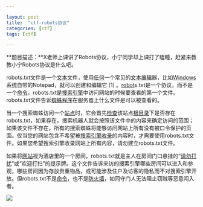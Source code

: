 ```yaml
---

layout: post
title:  "ctf-robots协议"
categories: [ctf]
tags: [ctf]

---
```


**题目描述：**X老师上课讲了Robots协议，小宁同学却上课打了瞌睡，赶紧来教教小宁Robots协议是什么吧。



robots.txt文件是一个[文本](https://baike.baidu.com/item/文本)文件，使用[任何](https://baike.baidu.com/item/任何)一个常见的[文本编辑](https://baike.baidu.com/item/文本编辑)器，比如[Windows](https://baike.baidu.com/item/Windows)系统自带的Notepad，就可以创建和编辑它 [1] 。[robot](https://baike.baidu.com/item/robot)s.txt是一个协议，而不是一个[命令](https://baike.baidu.com/item/命令)。robots.txt是[搜索引擎](https://baike.baidu.com/item/搜索引擎)中访问网站的时候要查看的第一个文件。robots.txt文件告诉[蜘蛛程序](https://baike.baidu.com/item/蜘蛛程序)在服务器上什么文件是可以被查看的。  



当一个搜索蜘蛛访问一个[站点](https://baike.baidu.com/item/站点)时，它会首先[检查](https://baike.baidu.com/item/检查)该站点[根目录](https://baike.baidu.com/item/根目录)下是否存在robots.txt，如果存在，搜索机器人就会按照该文件中的内容来确定访问的范围；如果该文件不存在，所有的搜索蜘蛛将能够访问网站上所有没有被口令保护的页面。仅当您的网站包含不希望被[搜索引擎收录](https://baike.baidu.com/item/搜索引擎收录)的内容时，才需要使用robots.txt文件。如果您希望搜索引擎收录网站上所有内容，请勿建立robots.txt文件。  



如果将[网站](https://baike.baidu.com/item/网站)视为酒店里的一个房间，robots.txt就是主人在房间门口悬挂的“[请勿打扰](https://baike.baidu.com/item/请勿打扰)”或“欢迎打扫”的提示牌。这个文件告诉来访的搜索引擎哪些房间可以进入和参观，哪些房间因为存放贵重物品，或可能涉及住户及访客的隐私而不对搜索引擎开放。但robots.txt不是[命令](https://baike.baidu.com/item/命令)，也不是[防火墙](https://baike.baidu.com/item/防火墙)，如同守门人无法阻止窃贼等恶意闯入者。  



![](https://adworld.xctf.org.cn/media/uploads/writeup/435b3316b40511e9bd1e00163e004e93.png)